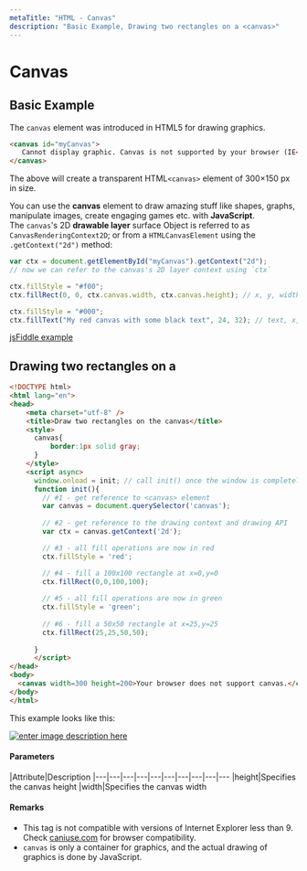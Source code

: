 ```yaml
---
metaTitle: "HTML - Canvas"
description: "Basic Example, Drawing two rectangles on a <canvas>"
---
```


# Canvas




## Basic Example


The `canvas` element was introduced in HTML5 for drawing graphics.

```html
<canvas id="myCanvas">
   Cannot display graphic. Canvas is not supported by your browser (IE<9)
</canvas>

```

The above will create a transparent HTML`<canvas>` element of 300×150 px in size.

You can use the **canvas** element to draw amazing stuff like shapes, graphs, manipulate images, create engaging games etc. with **JavaScript**.<br />
The `canvas`'s 2D **drawable layer** surface Object is referred to as `CanvasRenderingContext2D`; or from a `HTMLCanvasElement` using the `.getContext("2d")` method:

```js
var ctx = document.getElementById("myCanvas").getContext("2d");
// now we can refer to the canvas's 2D layer context using `ctx`

ctx.fillStyle = "#f00";
ctx.fillRect(0, 0, ctx.canvas.width, ctx.canvas.height); // x, y, width, height

ctx.fillStyle = "#000";
ctx.fillText("My red canvas with some black text", 24, 32); // text, x, y

```

[jsFiddle example](https://jsfiddle.net/omvrvhyu/)



## Drawing two rectangles on a <canvas>


```html
<!DOCTYPE html>
<html lang="en">
<head>
    <meta charset="utf-8" />
    <title>Draw two rectangles on the canvas</title>
    <style>
      canvas{
          border:1px solid gray;
      }
    </style>
    <script async>
      window.onload = init; // call init() once the window is completely loaded
      function init(){
        // #1 - get reference to <canvas> element
        var canvas = document.querySelector('canvas');
        
        // #2 - get reference to the drawing context and drawing API
        var ctx = canvas.getContext('2d');

        // #3 - all fill operations are now in red
        ctx.fillStyle = 'red'; 

        // #4 - fill a 100x100 rectangle at x=0,y=0
        ctx.fillRect(0,0,100,100);
        
        // #5 - all fill operations are now in green
        ctx.fillStyle = 'green'; 
        
        // #6 - fill a 50x50 rectangle at x=25,y=25
        ctx.fillRect(25,25,50,50);
        
      }
      </script>
</head>
<body>
  <canvas width=300 height=200>Your browser does not support canvas.</canvas>
</body>
</html>

```

This example looks like this:

[<img src="http://i.stack.imgur.com/7QfjB.png" alt="enter image description here" />](http://i.stack.imgur.com/7QfjB.png)



#### Parameters


|Attribute|Description
|---|---|---|---|---|---|---|---|---|---
|height|Specifies the canvas height
|width|Specifies the canvas width



#### Remarks


- This tag is not compatible with versions of Internet Explorer less than 9. Check [caniuse.com](http://caniuse.com/#feat=canvas) for browser compatibility.
- `canvas` is only a container for graphics, and the actual drawing of graphics is done by JavaScript.

